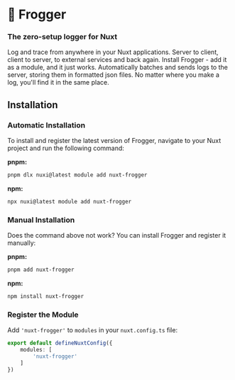 # 🐸 Frogger

### The zero-setup logger for Nuxt

Log and trace from anywhere in your Nuxt applications. Server to client, client to server, to external services and back again. Install Frogger - add it as a module, and it just works. Automatically batches and sends logs to the server, storing them in formatted json files. No matter where you make a log, you'll find it in the same place.

## Installation

### Automatic Installation

To install and register the latest version of Frogger, navigate to your Nuxt project and run the following command:

**pnpm:**
```sh
pnpm dlx nuxi@latest module add nuxt-frogger
```

**npm:**
```sh
npx nuxi@latest module add nuxt-frogger
```

### Manual Installation

Does the command above not work? You can install Frogger and register it manually:

**pnpm:**
```sh
pnpm add nuxt-frogger
```

**npm:**
```sh
npm install nuxt-frogger
```

### Register the Module

Add `'nuxt-frogger'` to `modules` in your `nuxt.config.ts` file:

```ts
export default defineNuxtConfig({
    modules: [
        'nuxt-frogger'
    ]
})
```